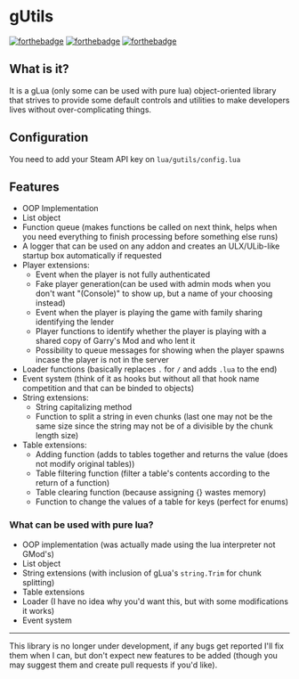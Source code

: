 # gUtils
[![forthebadge](http://forthebadge.com/images/badges/designed-in-ms-paint.svg)](http://forthebadge.com)
[![forthebadge](http://forthebadge.com/images/badges/made-with-crayons.svg)](http://forthebadge.com)
[![forthebadge](http://forthebadge.com/images/badges/ages-12.svg)](http://forthebadge.com)

## What is it?
It is a gLua (only some can be used with pure lua) object-oriented library that strives to provide some default controls and utilities to make developers lives without over-complicating things.

## Configuration
You need to add your Steam API key on `lua/gutils/config.lua`

## Features
- OOP Implementation
- List object
- Function queue (makes functions be called on next think, helps when you need everything to finish processing before something else runs)
- A logger that can be used on any addon and creates an ULX/ULib-like startup box automatically if requested
- Player extensions:
	- Event when the player is not fully authenticated
	- Fake player generation(can be used with admin mods when you don't want "(Console)" to show up, but a name of your choosing instead)
	- Event when the player is playing the game with family sharing identifying the lender
	- Player functions to identify whether the player is playing with a shared copy of Garry's Mod and who lent it
	- Possibility to queue messages for showing when the player spawns incase the player is not in the server
- Loader functions (basically replaces `.` for `/` and adds `.lua` to the end)
- Event system (think of it as hooks but without all that hook name competition and that can be binded to objects)
- String extensions:
	- String capitalizing method
	- Function to split a string in even chunks (last one may not be the same size since the string may not be of a divisible by the chunk length size)
- Table extensions:
	- Adding function (adds to tables together and returns the value (does not modify original tables))
	- Table filtering function (filter a table's contents according to the return of a function)
	- Table clearing function (because assigning {} wastes memory)
	- Function to change the values of a table for keys (perfect for enums)

### What can be used with pure lua?
- OOP implementation (was actually made using the lua interpreter not GMod's)
- List object
- String extensions (with inclusion of gLua's `string.Trim` for chunk splitting)
- Table extensions
- Loader (I have no idea why you'd want this, but with some modifications it works)
- Event system

---
This library is no longer under development, if any bugs get reported I'll fix them when I can, but don't expect new features to be added (though you may suggest them and create pull requests if you'd like).
